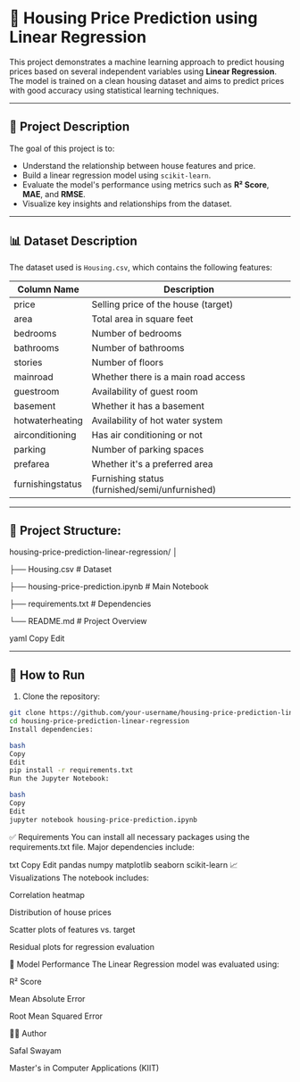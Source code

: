 # 🏡 Housing Price Prediction using Linear Regression

This project demonstrates a machine learning approach to predict housing prices based on several independent variables using **Linear Regression**. The model is trained on a clean housing dataset and aims to predict prices with good accuracy using statistical learning techniques.

---

## 📌 Project Description

The goal of this project is to:
- Understand the relationship between house features and price.
- Build a linear regression model using `scikit-learn`.
- Evaluate the model's performance using metrics such as **R² Score**, **MAE**, and **RMSE**.
- Visualize key insights and relationships from the dataset.

---

## 📊 Dataset Description

The dataset used is `Housing.csv`, which contains the following features:

| Column Name | Description                         |
|-------------|-------------------------------------|
| price       | Selling price of the house (target) |
| area        | Total area in square feet           |
| bedrooms    | Number of bedrooms                  |
| bathrooms   | Number of bathrooms                 |
| stories     | Number of floors                    |
| mainroad    | Whether there is a main road access |
| guestroom   | Availability of guest room          |
| basement    | Whether it has a basement           |
| hotwaterheating | Availability of hot water system |
| airconditioning | Has air conditioning or not      |
| parking     | Number of parking spaces            |
| prefarea    | Whether it's a preferred area       |
| furnishingstatus | Furnishing status (furnished/semi/unfurnished) |

---

## 🧾 Project Structure:

housing-price-prediction-linear-regression/
│

├── Housing.csv # Dataset

├── housing-price-prediction.ipynb # Main Notebook

├── requirements.txt # Dependencies

└── README.md # Project Overview

yaml
Copy
Edit

---

## 🚀 How to Run

1. Clone the repository:
```bash
git clone https://github.com/your-username/housing-price-prediction-linear-regression.git
cd housing-price-prediction-linear-regression
Install dependencies:

bash
Copy
Edit
pip install -r requirements.txt
Run the Jupyter Notebook:

bash
Copy
Edit
jupyter notebook housing-price-prediction.ipynb
```
✅ Requirements
You can install all necessary packages using the requirements.txt file. Major dependencies include:

txt
Copy
Edit
pandas
numpy
matplotlib
seaborn
scikit-learn
📈 Visualizations
The notebook includes:

Correlation heatmap

Distribution of house prices

Scatter plots of features vs. target

Residual plots for regression evaluation

🧠 Model Performance
The Linear Regression model was evaluated using:

R² Score

Mean Absolute Error

Root Mean Squared Error

🙋‍♂️ Author

Safal Swayam

Master's in Computer Applications (KIIT)
